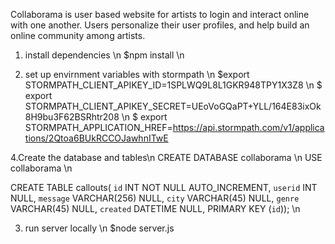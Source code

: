 Collaborama is user based website for artists to login and interact online with one another. Users personalize their user profiles, and help build an online community among artists.

1. install dependencies \n
$npm install \n

2. set up envirnment variables with stormpath \n
$export STORMPATH_CLIENT_APIKEY_ID=1SPLWQ9L8L1GKR948TPY1X3Z8 \n
$ export STORMPATH_CLIENT_APIKEY_SECRET=UEoVoGQaPT+YLL/164E83ixOk8H9bu3F62BSRhtr208 \n
$ export STORMPATH_APPLICATION_HREF=https://api.stormpath.com/v1/applications/2Qtoa6BUkRCCOJawhnITwE

4.Create the database and tables\n
CREATE DATABASE collaborama \n
USE collaborama \n

CREATE TABLE callouts(
  `id` INT NOT NULL AUTO_INCREMENT,
  `userid` INT NULL,
  `message` VARCHAR(256) NULL,
  `city` VARCHAR(45) NULL,
  `genre` VARCHAR(45) NULL,
 `created` DATETIME NULL,
  PRIMARY KEY (`id`)); \n



3. run server locally \n
$node server.js

